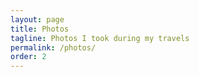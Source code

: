 ```yaml
---
layout: page
title: Photos
tagline: Photos I took during my travels
permalink: /photos/
order: 2
---
```


<img src="/assets/images/test.JPG" alt="">

